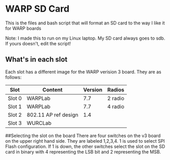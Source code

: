 # WARP SD Card
This is the files and bash script that will format an SD card to the way I like it for WARP boards

Note: I made this to run on my Linux laptop. My SD card always goes to sdb. If yours doesn't, edit the script!

## What's in each slot
Each slot has a different image for the WARP verision 3 board. They are as follows:

Slot | Content | Version | Radios |
--- | --- | --- | --- |
Slot 0 | WARPLab | 7.7 | 2 radio |
Slot 1 | WARPLab | 7.7 | 4 radio |
Slot 2 | 802.11 AP ref design | 1.4 | |
Slot 3 | WURCLab |  | |

##Selecting the slot on the board
There are four switches on the v3 board on the upper right hand side. They are labeled 1,2,3,4.  1 is used to select SPI Flash configuration. If 1 is down, the other switches select the slot on the SD card in binary with 4 representing the LSB bit and 2 representing the MSB.
